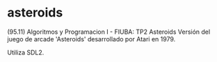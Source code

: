 # asteroids
(95.11) Algoritmos y Programacion I - FIUBA: TP2 Asteroids
Versión del juego de arcade 'Asteroids' desarrollado por Atari en 1979.

Utiliza SDL2.
